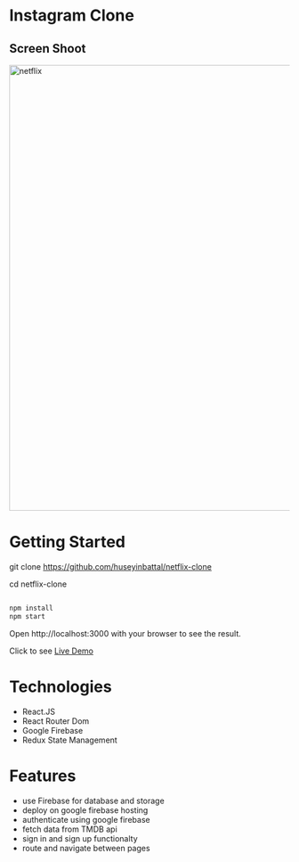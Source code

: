 # Instagram Clone

## Screen Shoot

<img width="800" alt="netflix" src="https://user-images.githubusercontent.com/95706081/219978922-3b4dc913-97e4-48a3-9c9a-327d7c64652b.png">


# Getting Started

git clone https://github.com/huseyinbattal/netflix-clone

cd netflix-clone

```bash

npm install
npm start
```

Open http://localhost:3000 with your browser to see the result.


Click to see [Live Demo](https://netflix.huseyinbattal.com/)



# Technologies
- React.JS
- React Router Dom
- Google Firebase
- Redux State Management


# Features
- use Firebase for database and storage
- deploy on google firebase hosting
- authenticate using google firebase
- fetch data from TMDB api
- sign in and sign up functionalty
- route and navigate between pages
